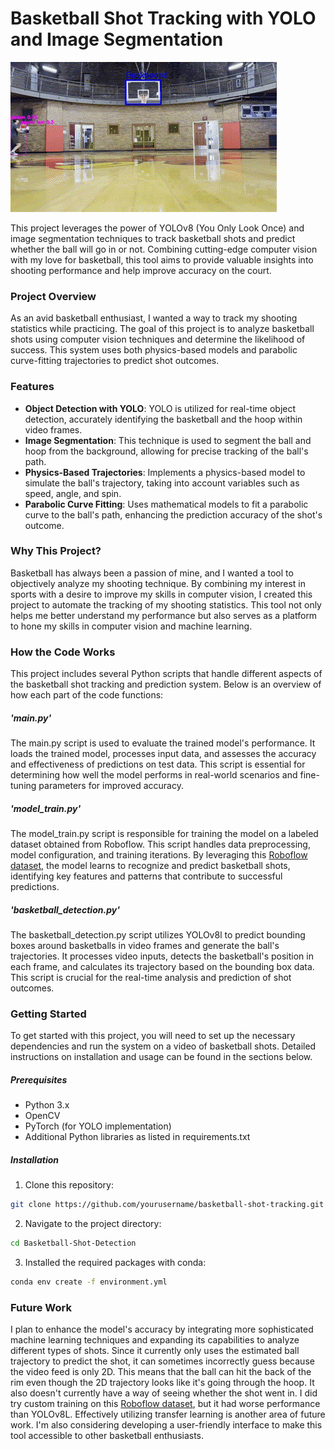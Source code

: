 # Basketball Shot Tracking with YOLO and Image Segmentation

![Basketball being tracked in the air](example_shot.gif)

This project leverages the power of YOLOv8 (You Only Look Once) and image segmentation techniques to track basketball shots and predict whether the ball will go in or not. Combining cutting-edge computer vision with my love for basketball, this tool aims to provide valuable insights into shooting performance and help improve accuracy on the court.

### Project Overview

As an avid basketball enthusiast, I wanted a way to track my shooting statistics while practicing. The goal of this project is to analyze basketball shots using computer vision techniques and determine the likelihood of success. This system uses both physics-based models and parabolic curve-fitting trajectories to predict shot outcomes.

### Features

- **Object Detection with YOLO**: YOLO is utilized for real-time object detection, accurately identifying the basketball and the hoop within video frames.
- **Image Segmentation**: This technique is used to segment the ball and hoop from the background, allowing for precise tracking of the ball's path.
- **Physics-Based Trajectories**: Implements a physics-based model to simulate the ball's trajectory, taking into account variables such as speed, angle, and spin.
- **Parabolic Curve Fitting**: Uses mathematical models to fit a parabolic curve to the ball's path, enhancing the prediction accuracy of the shot's outcome.

### Why This Project?

Basketball has always been a passion of mine, and I wanted a tool to objectively analyze my shooting technique. By combining my interest in sports with a desire to improve my skills in computer vision, I created this project to automate the tracking of my shooting statistics. This tool not only helps me better understand my performance but also serves as a platform to hone my skills in computer vision and machine learning.

### How the Code Works

This project includes several Python scripts that handle different aspects of the basketball shot tracking and prediction system. Below is an overview of how each part of the code functions:

##### 'main.py'

The main.py script is used to evaluate the trained model's performance. It loads the trained model, processes input data, and assesses the accuracy and effectiveness of predictions on test data. This script is essential for determining how well the model performs in real-world scenarios and fine-tuning parameters for improved accuracy.

##### 'model_train.py'

The model_train.py script is responsible for training the model on a labeled dataset obtained from Roboflow. This script handles data preprocessing, model configuration, and training iterations. By leveraging this [Roboflow dataset](https://universe.roboflow.com/biomechanics/basketball-annotation-training), the model learns to recognize and predict basketball shots, identifying key features and patterns that contribute to successful predictions.

##### 'basketball_detection.py'

The basketball_detection.py script utilizes YOLOv8l to predict bounding boxes around basketballs in video frames and generate the ball's trajectories. It processes video inputs, detects the basketball's position in each frame, and calculates its trajectory based on the bounding box data. This script is crucial for the real-time analysis and prediction of shot outcomes.

### Getting Started

To get started with this project, you will need to set up the necessary dependencies and run the system on a video of basketball shots. Detailed instructions on installation and usage can be found in the sections below.

##### Prerequisites

- Python 3.x
- OpenCV
- PyTorch (for YOLO implementation)
- Additional Python libraries as listed in requirements.txt

##### Installation

1. Clone this repository:

```bash
git clone https://github.com/yourusername/basketball-shot-tracking.git
```

2. Navigate to the project directory:

```bash
cd Basketball-Shot-Detection
```

3. Installed the required packages with conda:

```bash
conda env create -f environment.yml
```

### Future Work

I plan to enhance the model's accuracy by integrating more sophisticated machine learning techniques and expanding its capabilities to analyze different types of shots. Since it currently only uses the estimated ball trajectory to predict the shot, it can sometimes incorrectly guess because the video feed is only 2D. This means that the ball can hit the back of the rim even though the 2D trajectory looks like it's going through the hoop. It also doesn't currently have a way of seeing whether the shot went in. I did try custom training on this [Roboflow dataset](https://universe.roboflow.com/biomechanics/basketball-annotation-training), but it had worse performance than YOLOv8L. Effectively utilizing transfer learning is another area of future work. I'm also considering developing a user-friendly interface to make this tool accessible to other basketball enthusiasts.
